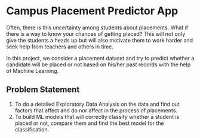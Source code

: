 # Campus Placement Predictor App

Often, there is this uncertainty among students about placements. What if there is a way to know your chances of getting placed? This will not only give the students a heads up but will also motivate them to work harder and seek help from teachers and others in time.

In this project, we consider a placement dataset and try to predict whether a candidate will be placed or not based on his/her past records with the help of Machine Learning.

## Problem Statement
  1. To do a detailed Exploratory Data Analysis on the data and find out factors that affect and do nor affect in the process of placements.
  2. To build ML models that will correctly classify whether a student is placed or not, compare them and find the best model for the classification.
